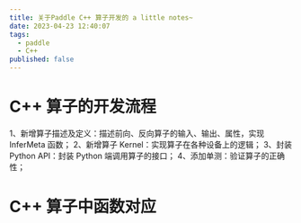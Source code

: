 ```yaml
---
title: 关于Paddle C++ 算子开发的 a little notes~
date: 2023-04-23 12:40:07
tags:
  - paddle
  - C++
published: false
---
```


<!--more-->

# C++ 算子的开发流程

1、新增算子描述及定义：描述前向、反向算子的输入、输出、属性，实现 InferMeta 函数；
2、新增算子 Kernel：实现算子在各种设备上的逻辑；
3、封装 Python API：封装 Python 端调用算子的接口；
4、添加单测：验证算子的正确性；

# C++ 算子中函数对应
